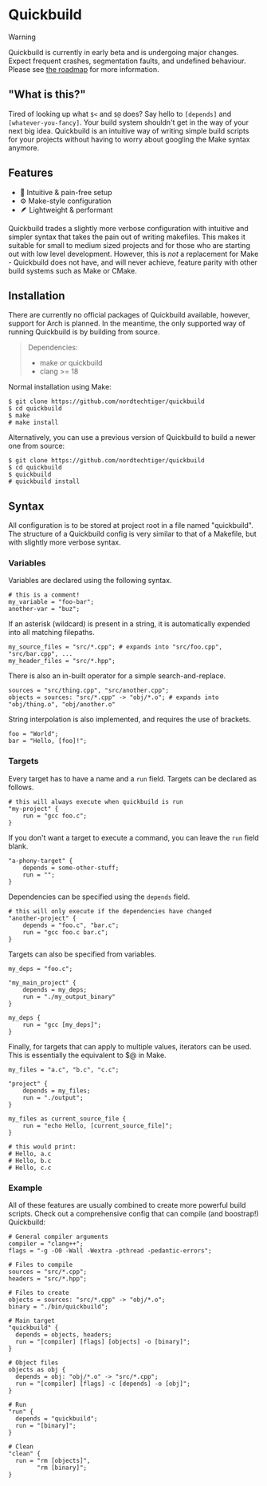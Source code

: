 # Quickbuild
> [!WARNING]
> Quickbuild is currently in early beta and is undergoing major changes. Expect frequent crashes, segmentation faults, and undefined behaviour. Please see [the roadmap](https://github.com/nordtechtiger/quickbuild/issues/1) for more information.

## "What is this?"

Tired of looking up what `$<` and `$@` does? Say hello to `[depends]` and `[whatever-you-fancy]`. Your build system shouldn't get in the way of your next big idea. Quickbuild is an intuitive way of writing simple build scripts for your projects without having to worry about googling the Make syntax anymore.

## Features
- 🌱 Intuitive & pain-free setup
- ⚙️ Make-style configuration
- 🪶 Lightweight & performant

Quickbuild trades a slightly more verbose configuration with intuitive and simpler syntax that takes the pain out of writing makefiles. This makes it suitable for small to medium sized projects and for those who are starting out with low level development. However, this is *not* a replacement for Make - Quickbuild does not have, and will never achieve, feature parity with other build systems such as Make or CMake.

## Installation
There are currently no official packages of Quickbuild available, however, support for Arch is planned. In the meantime, the only supported way of running Quickbuild is by building from source.

> Dependencies:
> - make _or_ quickbuild
> - clang >= 18

Normal installation using Make:
```
$ git clone https://github.com/nordtechtiger/quickbuild
$ cd quickbuild
$ make
# make install
```

Alternatively, you can use a previous version of Quickbuild to build a newer one from source:
```
$ git clone https://github.com/nordtechtiger/quickbuild
$ cd quickbuild
$ quickbuild
# quickbuild install
```

## Syntax
All configuration is to be stored at project root in a file named "quickbuild". The structure of a Quickbuild config is very similar to that of a Makefile, but with slightly more verbose syntax.


### Variables
Variables are declared using the following syntax.
```
# this is a comment!
my_variable = "foo-bar";
another-var = "buz";
```

If an asterisk (wildcard) is present in a string, it is automatically expended into all matching filepaths.
```
my_source_files = "src/*.cpp"; # expands into "src/foo.cpp", "src/bar.cpp", ...
my_header_files = "src/*.hpp";
```

There is also an in-built operator for a simple search-and-replace.
```
sources = "src/thing.cpp", "src/another.cpp";
objects = sources: "src/*.cpp" -> "obj/*.o"; # expands into "obj/thing.o", "obj/another.o"
```

String interpolation is also implemented, and requires the use of brackets.
```
foo = "World";
bar = "Hello, [foo]!";
```

### Targets
Every target has to have a name and a `run` field. Targets can be declared as follows.
```
# this will always execute when quickbuild is run
"my-project" {
    run = "gcc foo.c";
}
```

If you don't want a target to execute a command, you can leave the `run` field blank.
```
"a-phony-target" {
    depends = some-other-stuff;
    run = "";
}
```

Dependencies can be specified using the `depends` field.
```
# this will only execute if the dependencies have changed
"another-project" {
    depends = "foo.c", "bar.c";
    run = "gcc foo.c bar.c";
}
```

Targets can also be specified from variables.
```
my_deps = "foo.c";

"my_main_project" {
    depends = my_deps;
    run = "./my_output_binary"
}

my_deps {
    run = "gcc [my_deps]";
}
```

Finally, for targets that can apply to multiple values, iterators can be used. This is essentially the equivalent to $@ in Make.
```
my_files = "a.c", "b.c", "c.c";

"project" {
    depends = my_files;
    run = "./output";
}

my_files as current_source_file {
    run = "echo Hello, [current_source_file]";
}

# this would print:
# Hello, a.c
# Hello, b.c
# Hello, c.c
```

### Example
All of these features are usually combined to create more powerful build scripts. Check out a comprehensive config that can compile (and boostrap!) Quickbuild:
```
# General compiler arguments
compiler = "clang++";
flags = "-g -O0 -Wall -Wextra -pthread -pedantic-errors";

# Files to compile
sources = "src/*.cpp";
headers = "src/*.hpp";

# Files to create
objects = sources: "src/*.cpp" -> "obj/*.o";
binary = "./bin/quickbuild";

# Main target
"quickbuild" {
  depends = objects, headers;
  run = "[compiler] [flags] [objects] -o [binary]";
}

# Object files
objects as obj {
  depends = obj: "obj/*.o" -> "src/*.cpp";
  run = "[compiler] [flags] -c [depends] -o [obj]";
}

# Run
"run" {
  depends = "quickbuild";
  run = "[binary]";
}

# Clean
"clean" {
  run = "rm [objects]",
        "rm [binary]";
}
```
